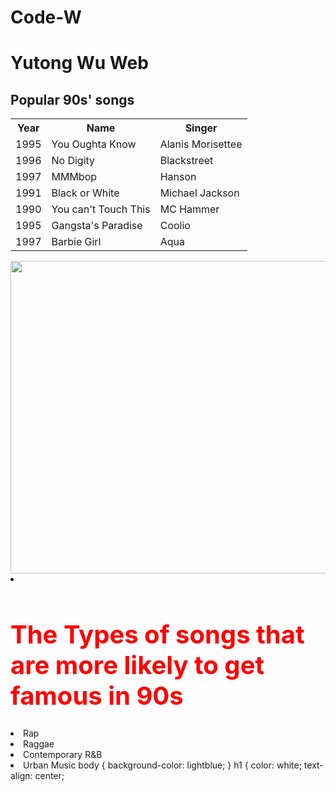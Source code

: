 # Code-W
<h1>Yutong Wu Web</h1>
<!DOCTYPE html>
<html>
<head>




</head>
<body>

<h2>Popular 90s' songs</h2>

<table>

  <tr>
    <th>Year</th>
    <th>Name</th>
    <th>Singer</th>
  </tr>
  <tr>
    <td>1995</td>
    <td>You Oughta Know</td>
    <td>Alanis Morisettee</td>
    
  </tr>
  <tr>
    <td>1996</td>
    <td>No Digity</td>
    <td>Blackstreet</td>
  </tr>
  <tr>
    <td>1997</td>
    <td>MMMbop</td>
    <td>Hanson</td>
  </tr>
  <tr>
    <td>1991</td>
    <td>Black or White</td>
    <td>Michael Jackson</td>

 
  </tr>
  <tr>
    <td>1990</td>
    <td>You can't Touch This</td>
    <td>MC Hammer</td>
    
   <tr>
    <td>1995</td>
    <td>Gangsta's Paradise</td>
    <td>Coolio</td>
 
  </tr>
  <tr>
    <td>1997</td>
    <td>Barbie Girl</td>
    <td>Aqua</td>
 
  </tr>
 
  </tr>
  
  </table>
</table>
    
</body>
</html>
<img 
     IMG.displayed {
    display: block;
    margin-left: auto;
    margin-right: auto }
     src= "https://www.teahub.io/photos/full/294-2941969_queen-pink-floyd-beatles.jpg" alt="" width="800" height="500">

<img/>
<li><!DOCTYPE html>
   <html>    
      <head>        
         <h1 style="color:red;font-size:40px;">The Types of songs that are more likely to get famous in 90s</h1>      
   

</html>
  
<li> Rap
  <li> Raggae
    <li>Contemporary R&B
      <li>Urban Music
        body {
  background-color: lightblue;
}
h1 {
  color: white;
  text-align: center;
